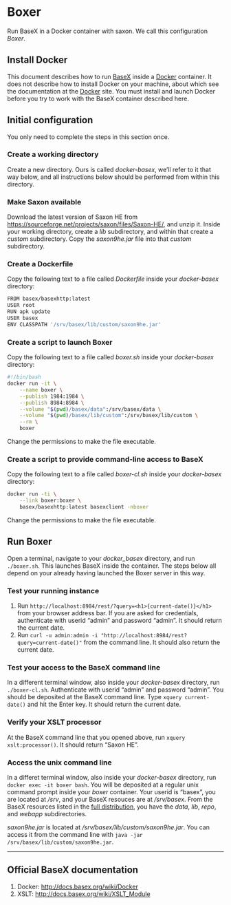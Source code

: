 # Boxer
Run BaseX in a Docker container with saxon. We call this configuration _Boxer_.

## Install Docker

This document describes how to run [BaseX](http://basex.org/) inside a [Docker](https://www.docker.com/) container. It does not describe how to install Docker on your machine, about which see the documentation at the [Docker](https://www.docker.com/) site. You must install and launch Docker before you try to work with the BaseX container described here. 

## Initial configuration

You only need to complete the steps in this section once.

### Create a working directory

Create a new directory. Ours is called _docker-basex_, we’ll refer to it that way below, and all instructions below should be performed from within this directory.

### Make Saxon available

Download the latest version of Saxon HE from <https://sourceforge.net/projects/saxon/files/Saxon-HE/>, and unzip it. Inside your working directory, create a _lib_ subdirectory, and within that create a _custom_ subdirectory. Copy the _saxon9he.jar_ file into that _custom_ subdirectory.

### Create a Dockerfile

Copy the following text to a file called _Dockerfile_ inside your _docker-basex_ directory:

```bash
FROM basex/basexhttp:latest
USER root
RUN apk update
USER basex
ENV CLASSPATH '/srv/basex/lib/custom/saxon9he.jar'
```

### Create a script to launch Boxer

Copy the following text to a file called _boxer.sh_ inside your _docker-basex_ directory:

```bash
#!/bin/bash
docker run -it \
	--name boxer \
	--publish 1984:1984 \
	--publish 8984:8984 \
	--volume "$(pwd)/basex/data":/srv/basex/data \
	--volume "$(pwd)/basex/lib/custom":/srv/basex/lib/custom \
	--rm \
	boxer
```

Change the permissions to make the file executable.

### Create a script to provide command-line access to BaseX

Copy the following text to a file called _boxer-cl.sh_ inside your _docker-basex_ directory:

```bash
docker run -ti \
    --link boxer:boxer \
    basex/basexhttp:latest basexclient -nboxer
```

Change the permissions to make the file executable.

## Run Boxer

Open a terminal, navigate to your _docker_basex_ directory, and run `./boxer.sh`. This launches BaseX inside the container. The steps below all depend on your already having launched the Boxer server in this way.

### Test your running instance

1. Run `http://localhost:8984/rest/?query=<h1>{current-date()}</h1>`
from your browser address bar. If you are asked for credentials, authenticate with userid “admin” and password “admin”. It should return the current date.
1. Run `curl -u admin:admin -i "http://localhost:8984/rest?query=current-date()"` from the command line. It should also return the current date.

### Test your access to the BaseX command line

In a different terminal window, also inside your _docker-basex_ directory, run `./boxer-cl.sh`. Authenticate with userid “admin” and password “admin”. You should be deposited at the BaseX command line. Type `xquery current-date()` and hit the Enter key. It should return the current date.

### Verify your XSLT processor

At the BaseX command line that you opened above, run `xquery xslt:processor()`. It should return “Saxon HE”.

### Access the unix command line

In a differet terminal window, also inside your _docker-basex_ directory, run `docker exec -it boxer bash`. You will be deposited at a regular unix command prompt inside your _boxer_ container. Your userid is “basex”, you are located at _/srv_, and your BaseX resouces are at _/srv/basex_. From the BaseX resources listed in the [full distribution](http://docs.basex.org/wiki/Startup#Full_Distributions), you have the _data_, _lib_, _repo_, and _webapp_ subdirectories. 

_saxon9he.jar_ is located at _/srv/basex/lib/custom/saxon9he.jar_. You can access it from the command line with `java -jar /srv/basex/lib/custom/saxon9he.jar`.

____

## Official BaseX documentation

1. Docker: <http://docs.basex.org/wiki/Docker>
1. XSLT: <http://docs.basex.org/wiki/XSLT_Module>


